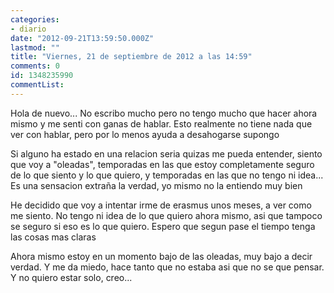 ```yaml
---
categories:
- diario
date: "2012-09-21T13:59:50.000Z"
lastmod: ""
title: "Viernes, 21 de septiembre de 2012 a las 14:59"
comments: 0
id: 1348235990
commentList:
---
```


Hola de nuevo... No escribo mucho pero no tengo mucho que hacer ahora mismo y me senti con ganas de hablar. Esto realmente no tiene nada que ver con hablar, pero por lo menos ayuda a desahogarse supongo  
  
Si alguno ha estado en una relacion seria quizas me pueda entender, siento que voy a "oleadas", temporadas en las que estoy completamente seguro de lo que siento y lo que quiero, y temporadas en las que no tengo ni idea... Es una sensacion extraña la verdad, yo mismo no la entiendo muy bien  
  
He decidido que voy a intentar irme de erasmus unos meses, a ver como me siento. No tengo ni idea de lo que quiero ahora mismo, asi que tampoco se seguro si eso es lo que quiero. Espero que segun pase el tiempo tenga las cosas mas claras  
  
Ahora mismo estoy en un momento bajo de las oleadas, muy bajo a decir verdad. Y me da miedo, hace tanto que no estaba asi que no se que pensar. Y no quiero estar solo, creo...